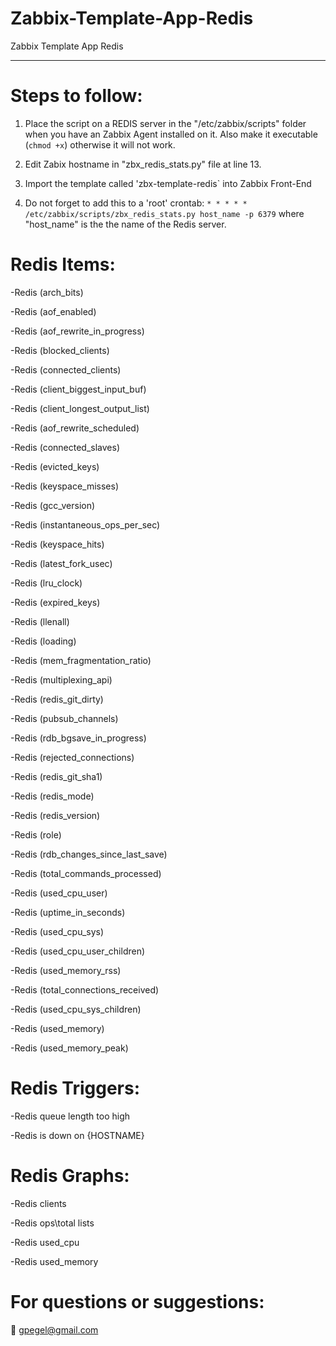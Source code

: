 # Zabbix-Template-App-Redis
Zabbix Template App Redis

***

# Steps to follow:
1. Place the script on a REDIS server in the "/etc/zabbix/scripts" folder when you have an Zabbix Agent installed on it.
Also make it executable (`chmod +x`) otherwise it will not work.

2. Edit Zabix hostname in "zbx_redis_stats.py" file at line 13.

3. Import the template called 'zbx-template-redis` into Zabbix Front-End

4. Do not forget to add this to a 'root' crontab:  `* * * * * /etc/zabbix/scripts/zbx_redis_stats.py host_name -p 6379` where "host_name" is the the name of the Redis server.


# Redis Items:

-Redis (arch_bits)

-Redis (aof_enabled)

-Redis (aof_rewrite_in_progress)

-Redis (blocked_clients)

-Redis (connected_clients)

-Redis (client_biggest_input_buf)

-Redis (client_longest_output_list)

-Redis (aof_rewrite_scheduled)

-Redis (connected_slaves)

-Redis (evicted_keys)

-Redis (keyspace_misses)

-Redis (gcc_version)

-Redis (instantaneous_ops_per_sec)

-Redis (keyspace_hits)

-Redis (latest_fork_usec)

-Redis (lru_clock)

-Redis (expired_keys)

-Redis (llenall)

-Redis (loading)

-Redis (mem_fragmentation_ratio)

-Redis (multiplexing_api)

-Redis (redis_git_dirty)

-Redis (pubsub_channels)

-Redis (rdb_bgsave_in_progress)

-Redis (rejected_connections)

-Redis (redis_git_sha1)

-Redis (redis_mode)

-Redis (redis_version)

-Redis (role)

-Redis (rdb_changes_since_last_save)

-Redis (total_commands_processed)

-Redis (used_cpu_user)

-Redis (uptime_in_seconds)

-Redis (used_cpu_sys)

-Redis (used_cpu_user_children)

-Redis (used_memory_rss)

-Redis (total_connections_received)

-Redis (used_cpu_sys_children)

-Redis (used_memory)

-Redis (used_memory_peak)

# Redis Triggers:

-Redis queue length too high

-Redis is down on {HOSTNAME}

# Redis Graphs:

-Redis clients

-Redis ops\total lists

-Redis used_cpu

-Redis used_memory

# For questions or suggestions:
:email:  gpegel@gmail.com
